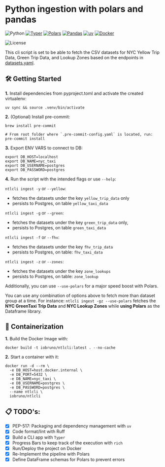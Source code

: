 # Python ingestion with polars and pandas

![Python](https://img.shields.io/badge/Python-3.13_|_3.12-4B8BBE.svg?style=flat&logo=python&logoColor=FFD43B&labelColor=306998)
[![Typer](https://img.shields.io/badge/Typer-262A38?style=flat&logo=typer&logoColor=FFFFFF&labelColor=262A38)](https://typer.tiangolo.com/tutorial/)
[![Polars](https://img.shields.io/badge/polars-24292E?style=flat&logo=polars&logoColor=CC792B&labelColor=24292E)](https://docs.pola.rs/)
[![Pandas](https://img.shields.io/badge/pandas-150458?style=flat&logo=pandas&logoColor=E70488&labelColor=150458)](https://pandas.pydata.org/docs/user_guide/)
[![uv](https://img.shields.io/badge/astral/uv-261230?style=flat&logo=uv&logoColor=DE5FE9&labelColor=261230)](https://docs.astral.sh/uv/getting-started/installation/)
[![Docker](https://img.shields.io/badge/Docker-329DEE?style=flat&logo=docker&logoColor=white&labelColor=329DEE)](https://docs.docker.com/get-docker/)

![License](https://img.shields.io/badge/license-CC--BY--SA--4.0-31393F?style=flat&logo=creativecommons&logoColor=black&labelColor=white)

This cli script is set to be able to fetch the CSV datasets for NYC Yellow Trip Data, Green Trip Data, and Lookup Zones
based on the endpoints in [datasets.yaml](./datasets.yaml).


## 🛠️ Getting Started

**1.** Install dependencies from pyproject.toml and activate the created virtualenv:
```shell
uv sync && source .venv/bin/activate
```

**2.** (Optional) Install pre-commit:
```shell
brew install pre-commit

# From root folder where `.pre-commit-config.yaml` is located, run:
pre-commit install
```

**3.** Export ENV VARS to connect to DB:
```shell
export DB_HOST=localhost
export DB_NAME=nyc_taxi
export DB_USERNAME=postgres
export DB_PASSWORD=postgres
```

**4.** Run the script with the intended flags or use `--help`:

`ntlcli ingest -y` or `--yellow`:
* fetches the datasets under the key `yellow_trip_data` only
* persists to Postgres, on table `yellow_taxi_data`
  
`ntlcli ingest -g` or `--green`:
* fetches the datasets under the key `green_trip_data` only,
* persists to Postgres, on table `green_taxi_data`

`ntlcli ingest -f` or `--fhv`:
* fetches the datasets under the key `fhv_trip_data`
* persists to Postgres, on table: `fhv_taxi_data`

`ntlcli ingest -z` or `--zones`:
* fetches the datasets under the key `zone_lookups`
* persists to Postgres, on table: `zone_lookup`

Additionally, you can use `--use-polars` for a major speed boost with Polars. 

You can use any combination of options above to fetch more than dataset group at a time. For instance: `ntlcli ingest -gz --use-polars` fetches the **NYC GreenTaxi Trip Data** and **NYC Lookup Zones** while **using Polars** as the Dataframe library.


## 🐳 Containerization

**1.** Build the Docker Image with:
```shell
docker build -t iobruno/ntlcli:latest . --no-cache
```

**2.** Start a container with it:
```shell
docker run -d --rm \
  -e DB_HOST=host.docker.internal \
  -e DB_PORT=5432 \
  -e DB_NAME=nyc_taxi \
  -e DB_USERNAME=postgres \
  -e DB_PASSWORD=postgres \
  --name ntlcli \
  iobruno/ntlcli
```


## 📋 TODO's:
- [x] PEP-517: Packaging and dependency management with `uv`
- [x] Code format/lint with Ruff
- [x] Build a CLI app with `Typer`
- [x] Progress Bars to keep track of the execution with `rich`
- [x] Run/Deploy the project on Docker
- [x] Re-Implement the pipeline with Polars
- [x] Define DataFrame schemas for Polars to prevent errors
